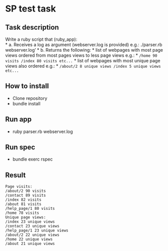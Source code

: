 # SP test task
## Task description
  Write a ruby script that (ruby_app):    
    * a. Receives a log as argument (webserver.log is provided) e.g.: ./parser.rb webserver.log’
    * b. Returns the following:
        * list of webpages with most page views ordered from most pages views to less page views e.g.:
            * `/home 90 visits /index 80 visits etc...` 
        * list of webpages with most unique page views also ordered e.g.:
            * `/about/2 8 unique views /index 5 unique views etc...`

## How to install
  * Clone repository
  * bundle install

## Run app
  * ruby parser.rb webserver.log

## Run spec
  * bundle exerc rspec

## Result 
```
Page visits:
/about/2 90 visits
/contact 89 visits
/index 82 visits
/about 81 visits
/help_page/1 80 visits
/home 78 visits
Unique page views:
/index 23 unique views
/contact 23 unique views
/help_page/1 23 unique views
/about/2 22 unique views
/home 22 unique views
/about 21 unique views
```